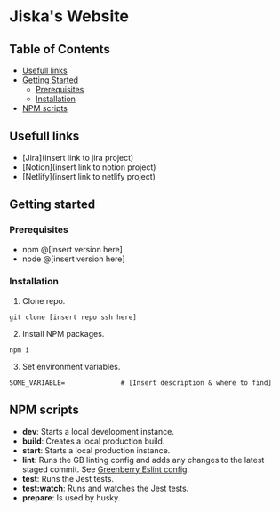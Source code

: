 # Jiska's Website

## Table of Contents
* [Usefull links](#usefull-links)
* [Getting Started](#getting-started)
    * [Prerequisites](#prerequisites)
    * [Installation](#installation)
* [NPM scripts](#npm-scripts)

## Usefull links
* [Jira](insert link to jira project)
* [Notion](insert link to notion project)
* [Netlify](insert link to netlify project)

## Getting started

### Prerequisites
* npm @[insert version here]
* node @[insert version here]

### Installation
1. Clone repo.
```
git clone [insert repo ssh here]
```
2. Install NPM packages.
```
npm i
```
3. Set environment variables.
```
SOME_VARIABLE=              # [Insert description & where to find]
```

## NPM scripts
* **dev**: Starts a local development instance.
* **build**: Creates a local production build.
* **start**: Starts a local production instance.
* **lint**: Runs the GB linting config and adds any changes to the latest staged commit. See [Greenberry Eslint config](https://gitlab.com/greenberrynl/config/eslint-config).
* **test**: Runs the Jest tests.
* **test:watch**: Runs and watches the Jest tests.
* **prepare**: Is used by husky.